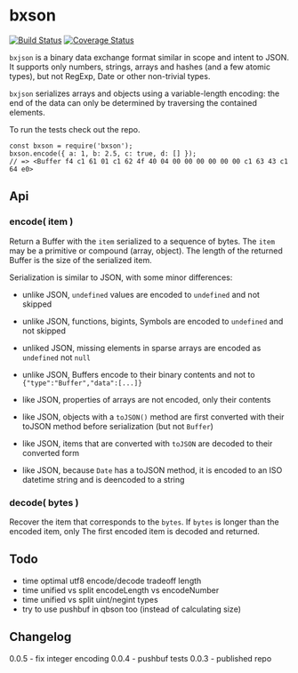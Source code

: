 bxson
======
[![Build Status](https://app.travis-ci.com/andrasq/node-bxson.svg?branch=master)](https://app.travis-ci.com/github/andrasq/node-bxson)
[![Coverage Status](https://coveralls.io/repos/github/andrasq/node-bxson/badge.svg?branch=master)](https://coveralls.io/github/andrasq/node-bxson?branch=master)

`bxjson` is a binary data exchange format similar in scope and intent to JSON.
It supports only numbers, strings, arrays and hashes (and a few atomic types),
but not RegExp, Date or other non-trivial types.

`bxjson` serializes arrays and objects using a variable-length encoding:  the end of the data can
only be determined by traversing the contained elements.

To run the tests check out the repo.

    const bxson = require('bxson');
    bxson.encode({ a: 1, b: 2.5, c: true, d: [] });
    // => <Buffer f4 c1 61 01 c1 62 4f 40 04 00 00 00 00 00 00 c1 63 43 c1 64 e0>


## Api

### encode( item )

Return a Buffer with the `item` serialized to a sequence of bytes.  The `item` may be a primitive
or compound (array, object).  The length of the returned Buffer is the size of the serialized
item.

Serialization is similar to JSON, with some minor differences:

- unlike JSON, `undefined` values are encoded to `undefined` and not skipped
- unlike JSON, functions, bigints, Symbols are encoded to `undefined` and not skipped
- unliked JSON, missing elements in sparse arrays are encoded as `undefined` not `null`
- unlike JSON, Buffers encode to their binary contents and not to `{"type":"Buffer","data":[...]}`


- like JSON, properties of arrays are not encoded, only their contents
- like JSON, objects with a `toJSON()` method are first converted with their toJSON method before
  serialization (but not `Buffer`)
- like JSON, items that are converted with `toJSON` are decoded to their converted form
- like JSON, because `Date` has a toJSON method, it is encoded to an ISO datetime string
  and is deencoded to a string

### decode( bytes )

Recover the item that corresponds to the `bytes`.  If `bytes` is longer than the encoded item,
only The first encoded item is decoded and returned.


## Todo

- time optimal utf8 encode/decode tradeoff length
- time unified vs split encodeLength vs encodeNumber
- time unified vs split uint/negint types
- try to use pushbuf in qbson too (instead of calculating size)

## Changelog

0.0.5 - fix integer encoding
0.0.4 - pushbuf tests
0.0.3 - published repo
